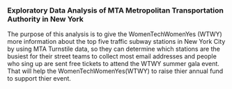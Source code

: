### Exploratory Data Analysis of MTA Metropolitan Transportation Authority in New York

The purpose of this analysis is to give the WomenTechWomenYes (WTWY) more information about the top five traffic subway stations in New York City by using MTA Turnstile data, so they can determine which stations are the busiest for their street teams to collect most email addresses and people who sing up are sent free tickets to attend the WTWY summer gala event. That will help the WomenTechWomenYes(WTWY) to raise thier annual fund to support thier event.


